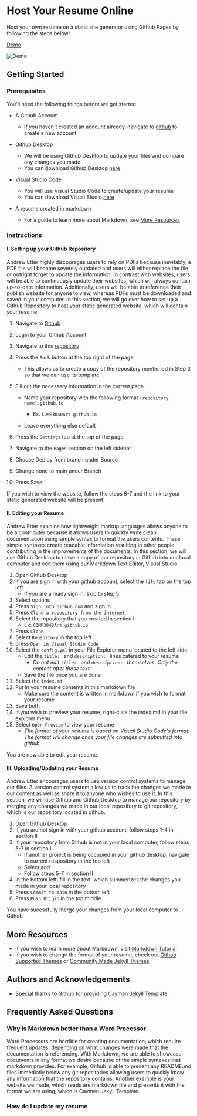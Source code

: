 # Host Your Resume Online

Host your own resume on a static site generator using Github Pages by following the steps below!

[Demo](https://threshvsgaming.github.io/COMP3040Art.github.io/)

![Demo](app/opera_48tROMvPDM.gif)

## Getting Started

### Prerequisites

You'll need the following things before we get started

- A Github Account
	+ If you haven't created an account already, navigate to [github]() to create a new account

- Github Desktop
	+ We will be using Github Desktop to update your files and compare any changes you made
	+ You can download Github Desktop [here]() 

- Visual Studio Code
	+ You will use Visual Studio Code to create/update your resume
	+ You can download Visual Studio [here]()

- A resume created in markdown
	+ For a guide to learn more about Markdown, see [More Resources](#more-resources)
	
### Instructions

#### I. Setting up your Github Repository

Andrew Etter highly discourages users to rely on PDFs because inevitably, a PDF file will become severely outdated and users will either replace the file or outright forget to update the information. In contrast with websites, users will be able to continuously update their websites, which will always contain up-to-date information. Additionally, users will be able to reference their publish website for anyone to view, whereas PDFs must be downloaded and saved in your computer. In this section, we will go over how to set up a Github Repository to host your static generated website, which will contain your resume.

1. Navigate to [Github]()
2. Login to your Github Account
3. Navigate to this [repository]()
4. Press the `Fork` button at the top right of the page
	+ This allows us to create a copy of the repository mentioned in Step 3 so that we can use its template
	
5. Fill out the necessary information in the current page
	+ Name your repository with the following format `(repository name).github.io`
		* Ex. `COMP3040Art.github.io`
		
	+ Leave everything else default
		
6. Press the `Settings` tab at the top of the page
7. Navigate to the `Pages` section on the left sidebar
8. Choose Deploy from branch under Source
9. Change none to main under Branch
10. Press Save

If you wish to view the website, follow the steps 6-7 and the link to your static generated website will be present.

#### II. Editing your Resume

Andrew Etter explains how lightweight markup languages allows anyone to be a contributer because it allows users to quickly write clean documentation using simple syntax to format the users contents. These simple syntaxes create readable information resulting in other people contributing in the improvements of the documents. In this section, we will use Github Desktop to make a copy of our repository in Github into our local computer and edit them using our Markdown Text Editor, Visual Studio.

1. Open Github Desktop
2. If you are sign in with your github account, select the `file` tab on the top left
	+ If you are already sign in, skip to step 5
3. Select options
4. Press `Sign into Github.com` and sign in
5. Press `Clone a repository from the internet`
6. Select the repository that you created in section I
	+ Ex: `COMP3040Art.github.io`
7. Press `Clone` 
8. Select `Repsoitory` in the top left
9. press `Open in Visual Studio Code`
10. Select the `config.yml` in your File Explorer menu located to the left side
	+ Edit the `title: ` and `description: ` lines catered to your resume
		+ *Do not edit `title: ` and `description: ` themselves. Only the content after those text*
	+ Save the file once you are done
11. Select the `index.md`
12. Put in your resume contents in this markdown file
	+ Make sure the content is written in markdown if you wish to format your resume
13. Save both 
14. If you wish to preview your resume, right-click the index.md in your file explorer menu
15. Select `Open Preview` to view your resume
	+ *The format of your resume is based on Visual Studio Code's format. The format will change once your file changes are submitted into github*

You are now able to edit your resume.

#### III. Uploading/Updating your Resume

Andrew Etter encourages users to use version control systems to manage our files. A version control system allow us to track the changes we made in our content as well as share it to anyone who wishes to use it. In this section, we will use Github and Github Desktop to manage our repository by merging any changes we made in our local repository to git repository, which is our repository located in github.

1. Open Github Desktop
2. If you are not sign in with your github account, follow steps 1-4 in section II
3. If your repository from Github is not in your local computer, follow steps 5-7 in section II
	+ If another project is being occupied in your github desktop, navigate to current respository in the top left
	+ Select add
	+ Follow steps 5-7 in section II
4. In the bottom left, fill in the text, which summerizes the changes you made in your local repository
5. Press `Commit to main` in the bottom left
6. Press `Push Origin` in the top middle

You have sucessfully merge your changes from your local computer to Github

## More Resources

- If you wish to learn more about Markdown, visit [Markdown Tutorial](https://www.markdowntutorial.com)
- If you wish to change the format of your resume, check out [Github Supported Themes](https://pages.github.com/themes/) or [Community Made Jekyll Themes](https://jekyllthemes.io/github-pages-themes)

## Authors and Acknowledgements

- Special thanks to Github for providing [Cayman Jekyll Template](https://github.com/pages-themes/cayman)


## Frequently Asked Questions 

### Why is Markdown better than a Word Processor

Word Processors are horrible for creating documentation, which require frequent updates, depending on what changes were made that the documentation is referencing. With Markdown, we are able to showcase documents in any format we desire because of the simple syntaxes that markdown provides. For example, Github is able to present any README.md files immediatly below any git repositories allowing users to quickly know any information that the repository contains. Another example is your website we made, which reads are markdown file and presents it with the format we are using, which is Caymen Jekyll Template.

### How do I update my resume